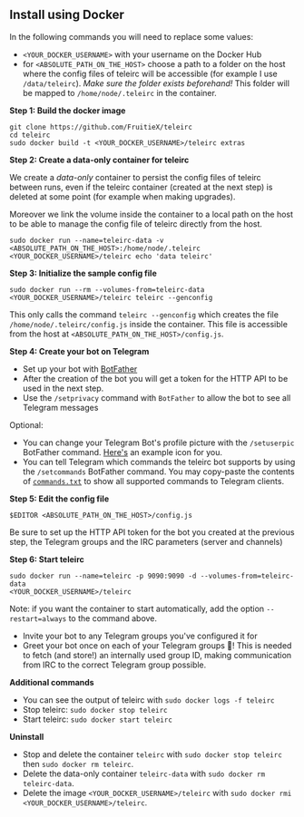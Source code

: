 Install using Docker
--------------------

In the following commands you will need to replace some values:

- `<YOUR_DOCKER_USERNAME>` with your username on the Docker Hub
- for `<ABSOLUTE_PATH_ON_THE_HOST>` choose a path to a folder on the host where
  the config files of teleirc will be accessible (for example I use
  `/data/teleirc`). _Make sure the folder exists beforehand!_ This folder will
  be mapped to `/home/node/.teleirc` in the container.

**Step 1: Build the docker image**

    git clone https://github.com/FruitieX/teleirc
    cd teleirc
    sudo docker build -t <YOUR_DOCKER_USERNAME>/teleirc extras

**Step 2: Create a data-only container for teleirc**

We create a _data-only_ container to persist the config files of teleirc
between runs, even if the teleirc container (created at the next step) is
deleted at some point (for example when making upgrades).

Moreover we link the volume inside the container to a local path on the host to
be able to manage the config file of teleirc directly from the host.

    sudo docker run --name=teleirc-data -v
    <ABSOLUTE_PATH_ON_THE_HOST>:/home/node/.teleirc
    <YOUR_DOCKER_USERNAME>/teleirc echo 'data teleirc'

**Step 3: Initialize the sample config file**

    sudo docker run --rm --volumes-from=teleirc-data
    <YOUR_DOCKER_USERNAME>/teleirc teleirc --genconfig

This only calls the command `teleirc --genconfig` which creates the file
`/home/node/.teleirc/config.js` inside the container. This file is
accessible from the host at  `<ABSOLUTE_PATH_ON_THE_HOST>/config.js`.

**Step 4: Create your bot on Telegram**

- Set up your bot with [BotFather](https://telegram.me/botfather)
- After the creation of the bot you will get a token for the HTTP API to be
  used in the next step.
- Use the `/setprivacy` command with `BotFather` to allow the bot to see all
  Telegram messages

Optional:

- You can change your Telegram Bot's profile picture with the `/setuserpic`
  BotFather command. [Here's](/extras/icon.png) an example icon for you.
- You can tell Telegram which commands the teleirc bot supports by using the
  `/setcommands` BotFather command. You may copy-paste the contents of
  [`commands.txt`](/extras/commands.txt) to show all supported commands to
  Telegram clients.

**Step 5: Edit the config file**

    $EDITOR <ABSOLUTE_PATH_ON_THE_HOST>/config.js

Be sure to set up the HTTP API token for the bot you created at the previous
step, the Telegram groups and the IRC parameters (server and channels)

**Step 6: Start teleirc**

    sudo docker run --name=teleirc -p 9090:9090 -d --volumes-from=teleirc-data
    <YOUR_DOCKER_USERNAME>/teleirc

Note: if you want the container to start automatically, add the option
`--restart=always` to the command above.

  - Invite your bot to any Telegram groups you've configured it for
  - Greet your bot once on each of your Telegram groups :tada:! This is needed
    to fetch (and store!) an internally used group ID, making communication
    from IRC to the correct Telegram group possible.

**Additional commands**

- You can see the output of teleirc with `sudo docker logs -f teleirc`
- Stop teleirc: `sudo docker stop teleirc`
- Start teleirc: `sudo docker start teleirc`

**Uninstall**

- Stop and delete the container `teleirc` with `sudo docker stop teleirc` then
  `sudo docker rm teleirc`.
- Delete the data-only container `teleirc-data` with `sudo docker rm
  teleirc-data`.
- Delete the image `<YOUR_DOCKER_USERNAME>/teleirc` with `sudo docker rmi
  <YOUR_DOCKER_USERNAME>/teleirc`.
